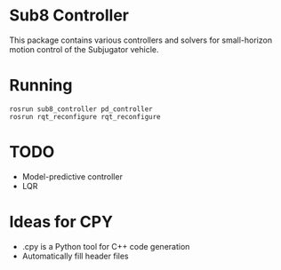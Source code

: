 Sub8 Controller
===============

This package contains various controllers and solvers for small-horizon motion control of the Subjugator vehicle.

# Running

    rosrun sub8_controller pd_controller
    rosrun rqt_reconfigure rqt_reconfigure


# TODO
* Model-predictive controller
* LQR


# Ideas for CPY
- .cpy is a Python tool for C++ code generation
- Automatically fill header files